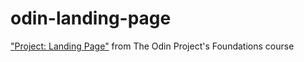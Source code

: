 # odin-landing-page

["Project: Landing Page"](https://www.theodinproject.com/lessons/foundations-landing-page) from The Odin Project's Foundations course
